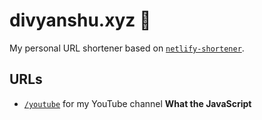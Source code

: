 # divyanshu.xyz :guitar:

My personal URL shortener based on [`netlify-shortener`](https://github.com/kentcdodds/netlify-shortener).

## URLs

- [`/youtube`](http://divyanshu.xyz/youtube) for my YouTube channel **What the JavaScript**
